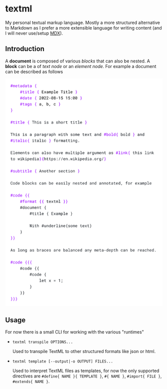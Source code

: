 # textml

My personal textual markup language. Mostly a more structured alternative to Markdown as I prefer a more extensible language for writing content (and I will never use/setup [MDX](https://mdxjs.com/)).

## Introduction

A **document** is composed of various _blocks_ that can also be nested. A **block** can be a of _text node_ or an _element node_. For example a document can be described as follows

<img src="docs/syntax-highlighting-document.png" alt="example syntax highlighting of a textml document">

## Usage

For now there is a small CLI for working with the various "runtimes"

- `textml transpile OPTIONS...`

    Used to transpile TextML to other structured formats like json or html.

- `textml template [--output|-o OUTPUT] FILES...`

    Used to interpret TextML files as templates, for now the only supported directives are `#define{ NAME }{ TEMPLATE }`, `#{ NAME }`, `#import{ FILE }`, `#extends{ NAME }`.

